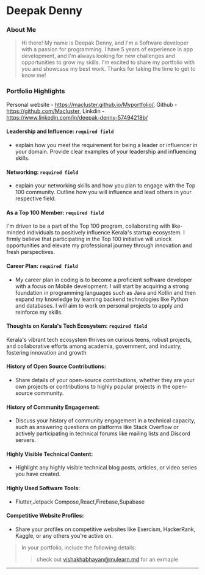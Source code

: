 # Deepak Denny

### About Me

>Hi there! My name is Deepak Denny, and I'm a Software developer with a passion for programming. I have 5 years of experience in app development, and I'm always looking for new challenges and opportunities to grow my skills. I'm excited to share my portfolio with you and showcase my best work. Thanks for taking the time to get to know me!


### Portfolio Highlights
Personal website - https://macluster.github.io/Myportfolio/, Github - https://github.com/Macluster, Linkdin - https://www.linkedin.com/in/deepak-denny-57494218b/


#### Leadership and Influence: `required field`

- explain how you meet the requirement for being a leader or influencer in your domain. Provide clear examples of your leadership and influencing skills.

#### Networking: `required field`

- explain your networking skills and how you plan to engage with the Top 100 community. Outline how you will influence and lead others in your respective field.

#### As a Top 100 Member: `required field`

I'm driven to be a part of the Top 100 program, collaborating with like-minded individuals to positively influence Kerala's startup ecosystem.
I firmly believe that participating in the Top 100 initiative will unlock opportunities and elevate my professional journey through innovation and fresh perspectives.

#### Career Plan: `required field`

- My career plan in coding is to become a proficient software developer with a focus on Mobile development. I will start by acquiring a strong foundation in programming languages such as Java and Kotlin and then expand my knowledge by learning backend technologies like Python and databases. I will aim to work on personal projects to apply and reinforce my skills.

#### Thoughts on Kerala's Tech Ecosystem: `required field`

Kerala's vibrant tech ecosystem thrives on curious teens, robust projects, and collaborative efforts among academia, government, and industry, fostering innovation and growth

#### History of Open Source Contributions:

- Share details of your open-source contributions, whether they are your own projects or contributions to highly popular projects in the open-source community.

#### History of Community Engagement:

-  Discuss your history of community engagement in a technical capacity, such as answering questions on platforms like Stack Overflow or actively participating in technical forums like mailing lists and Discord servers.

#### Highly Visible Technical Content:

- Highlight any highly visible technical blog posts, articles, or video series you have created.

#### Highly Used Software Tools:

- Flutter,Jetpack Compose,React,Firebase,Supabase

#### Competitive Website Profiles:

- Share your profiles on competitive websites like Exercism, HackerRank, Kaggle, or any others you're active on.



> In your portfolio, include the following details:
>> check out [vishakhabhayan@mulearn.md](./profile/vishakhabhayan@mulearn.md) for an exmaple

---
